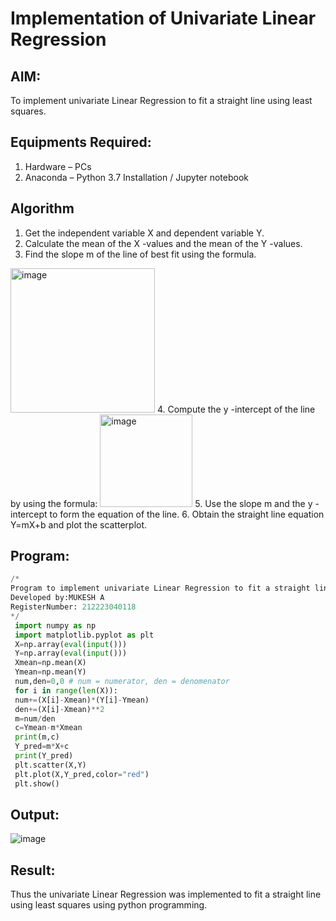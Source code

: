 # Implementation of Univariate Linear Regression
## AIM:
To implement univariate Linear Regression to fit a straight line using least squares.

## Equipments Required:
1. Hardware – PCs
2. Anaconda – Python 3.7 Installation / Jupyter notebook

## Algorithm
1. Get the independent variable X and dependent variable Y.
2. Calculate the mean of the X -values and the mean of the Y -values.
3. Find the slope m of the line of best fit using the formula. 
<img width="231" alt="image" src="https://user-images.githubusercontent.com/93026020/192078527-b3b5ee3e-992f-46c4-865b-3b7ce4ac54ad.png">
4. Compute the y -intercept of the line by using the formula:
<img width="148" alt="image" src="https://user-images.githubusercontent.com/93026020/192078545-79d70b90-7e9d-4b85-9f8b-9d7548a4c5a4.png">
5. Use the slope m and the y -intercept to form the equation of the line.
6. Obtain the straight line equation Y=mX+b and plot the scatterplot.

## Program:
```py
/*
Program to implement univariate Linear Regression to fit a straight line using least squares.
Developed by:MUKESH A 
RegisterNumber: 212223040118 
*/
 import numpy as np
 import matplotlib.pyplot as plt
 X=np.array(eval(input()))
 Y=np.array(eval(input()))
 Xmean=np.mean(X)
 Ymean=np.mean(Y)
 num,den=0,0 # num = numerator, den = denomenator
 for i in range(len(X)):
 num+=(X[i]-Xmean)*(Y[i]-Ymean)
 den+=(X[i]-Xmean)**2
 m=num/den
 c=Ymean-m*Xmean
 print(m,c)
 Y_pred=m*X+c
 print(Y_pred)
 plt.scatter(X,Y)
 plt.plot(X,Y_pred,color="red")
 plt.show()
```

## Output:
![image](https://github.com/user-attachments/assets/35ed93f3-e019-40a1-b54e-842298a70add)



## Result:
Thus the univariate Linear Regression was implemented to fit a straight line using least squares using python programming.
